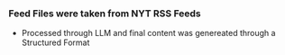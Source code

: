 ### Feed Files were taken from NYT RSS Feeds
- Processed through LLM and final content was genereated through a Structured Format
